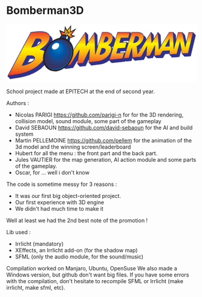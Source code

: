 # Bomberman3D

![alt tag](https://github.com/parigi-n/Bomberman3D/blob/master/media/battlefest_logo.png?raw=true)

School project made at EPITECH at the end of second year.

Authors :

- Nicolas PARIGI https://github.com/parigi-n for for the 3D rendering, collision model, sound module, some part of the gameplay
- David SEBAOUN https://github.com/david-sebaoun for the AI and build system
- Martin PELLEMOINE https://github.com/pellem for the animation of the 3d model and the winning screen/leaderboard
- Hubert for all the menu : the front part and the back part.
- Jules VAUTIER for the map generation, AI action module and some parts of the gameplay.
- Oscar, for ... well i don't know

The code is sometime messy for 3 reasons :
- It was our first big object-oriented project.
- Our first experience with 3D engine 
- We didn't had much time to make it

Well at least we had the 2nd best note of the promotion !

Lib used :
- Irrlicht (mandatory)
- XEffects, an Irrlicht add-on (for the shadow map)
- SFML (only the audio module, for the sound/music)

Compilation worked on Manjaro, Ubuntu, OpenSuse
We also made a Windows version, but github don't want big files.
If you have some errors with the compilation, don't hesitate to recompile SFML or Irrlicht (make irrlicht, make sfml, etc).


